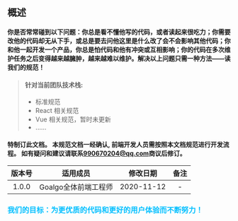 
## 概述


#### 你是否常常碰到以下问题：你总是看不懂他写的代码，或者读起来很吃力；你需要改他的代码却无从下手，或总是要去问他这里是什么改了会不会影响其他代码；你和他一起开发一个产品，你总是怕代码和他有冲突或互相影响；你的代码在多次维护任务之后变得越来越臃肿，越来越难以维护。解决以上问题只需一种方法——读我们的规范！

>#### 针对当前团队技术栈:
>* 标准规范
>* React 相关规范
>* Vue 相关规范，暂时未更新
>* ......

#### 特制订此文档。 本规范文档一经确认, 前端开发人员需按照本文档规范进行开发流程。 如有疑问和建议请联系[990670204@qq.com](https://mail.qq.com/)商议后修订。

|  版本号   | 适用成员 | 修改日期 | 备注 |
|  :----:  | :----:  | :----:  | :----: |
| 1.0.0  | Goalgo全体前端工程师 | 2020-11-12 | - |

### <font color="deepskyblue"><b>我们的目标：为更优质的代码和更好的用户体验而不断努力！</b></font>